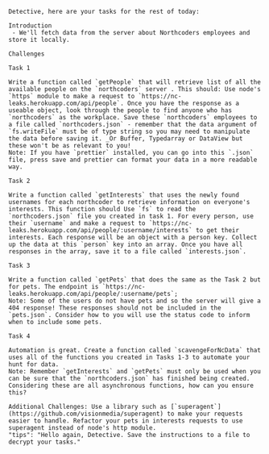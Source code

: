     Detective, here are your tasks for the rest of today:

    Introduction
     - We'll fetch data from the server about Northcoders employees and store it locally.

    Challenges

    Task 1

    Write a function called `getPeople` that will retrieve list of all the available people on the `northcoders` server . This should: Use node's `https` module to make a request to `https://nc-leaks.herokuapp.com/api/people`. Once you have the response as a useable object, look through the people to find anyone who has `northcoders` as the workplace. Save these `northcoders` employees to a file called `northcoders.json` - remember that the data argument of `fs.writeFile` must be of type string so you may need to manipulate the data before saving it. _Or Buffer, Typedarray or DataView but these won't be as relevant to you!
    Note: If you have `prettier` installed, you can go into this `.json` file, press save and prettier can format your data in a more readable way.

    Task 2

    Write a function called `getInterests` that uses the newly found usernames for each northcoder to retrieve information on everyone's interests. This function should Use `fs` to read the `northcoders.json` file you created in task 1. For every person, use their `username` and make a request to `https://nc-leaks.herokuapp.com/api/people/:username/interests` to get their interests. Each response will be an object with a person key. Collect up the data at this `person` key into an array. Once you have all responses in the array, save it to a file called `interests.json`.

    Task 3

    Write a function called `getPets` that does the same as the Task 2 but for pets. The endpoint is `https://nc-leaks.herokuapp.com/api/people/:username/pets`;
    Note: Some of the users do not have pets and so the server will give a 404 response! These responses should not be included in the `pets.json`. Consider how to you will use the status code to inform when to include some pets.

    Task 4

    Automation is great. Create a function called `scavengeForNcData` that uses all of the functions you created in Tasks 1-3 to automate your hunt for data.
    Note: Remember `getInterests` and `getPets` must only be used when you can be sure that the `northcoders.json` has finished being created. Considering these are all asynchronous functions, how can you ensure this? 
    
    Additional Challenges: Use a library such as [`superagent`](https://github.com/visionmedia/superagent) to make your requests easier to handle. Refactor your pets in interests requests to use superagent instead of node's http module.
    "tips": "Hello again, Detective. Save the instructions to a file to decrypt your tasks."
